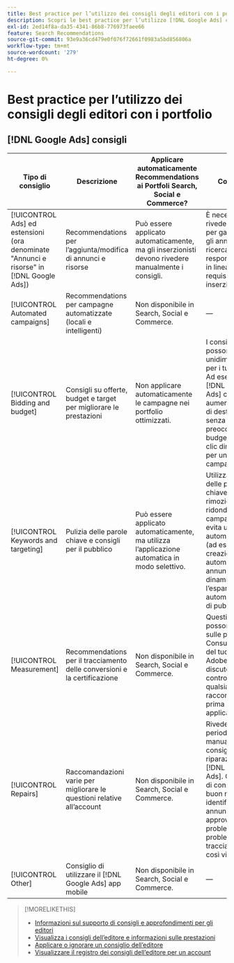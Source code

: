 ```yaml
---
title: Best practice per l’utilizzo dei consigli degli editori con i portfolio
description: Scopri le best practice per l’utilizzo [!DNL Google Ads] consigli con i portfolio Search, Social e Commerce.
exl-id: 2ed14f8a-da35-4341-86b8-776973faee66
feature: Search Recommendations
source-git-commit: 93e9a36cd479e0f076f72661f0983a5bd856806a
workflow-type: tm+mt
source-wordcount: '279'
ht-degree: 0%

---
```


# Best practice per l’utilizzo dei consigli degli editori con i portfolio

<!-- Add info for MS once we have it ..." 

*[!DNL Google Ads] and [!DNL Microsoft® Advertising] accounts*
 
-->

## [!DNL Google Ads] consigli

| Tipo di consiglio | Descrizione | Applicare automaticamente Recommendations ai Portfoli Search, Social e Commerce? | Commenti |
|--- |--- |--- |--- |
| [!UICONTROL Ads] ed estensioni (ora denominate &quot;Annunci e risorse&quot; in [!DNL Google Ads]) | Recommendations per l’aggiunta/modifica di annunci e risorse | Può essere applicato automaticamente, ma gli inserzionisti devono rivedere manualmente i consigli. | È necessario rivedere i consigli per garantire che gli annunci di ricerca responsive siano in linea con i requisiti degli inserzionisti. |
| [!UICONTROL Automated campaigns] | Recommendations per campagne automatizzate (locali e intelligenti) | Non disponibile in Search, Social e Commerce. | — |
| [!UICONTROL Bidding and budget] | Consigli su offerte, budget e target per migliorare le prestazioni | Non applicare automaticamente le campagne nei portfolio ottimizzati. | I consigli attuali possono essere unidimensionali per i tuoi scopi. Ad esempio: [!DNL Google Ads] consiglia di aumentare il CPA di destinazione, senza preoccuparsi del budget, quando i clic diminuiscono per una campagna. |
| [!UICONTROL Keywords and targeting] | Pulizia delle parole chiave e consigli per il pubblico | Può essere applicato automaticamente, ma utilizza l’applicazione automatica in modo selettivo. | Utilizza la pulizia delle parole chiave e la rimozione delle ridondanze nelle campagne, ma evita ulteriori automatizzazioni (ad esempio la creazione automatica di annunci di ricerca dinamica o l’espansione automatica di tipi di pubblico). |
| [!UICONTROL Measurement] | Recommendations per il tracciamento delle conversioni e la certificazione | Non disponibile in Search, Social e Commerce. | Questi consigli possono influire sulle prestazioni. Consulta il team del tuo account Adobe per discutere i pro e i contro di qualsiasi raccomandazione prima di applicarla. |
| [!UICONTROL Repairs] | Raccomandazioni varie per migliorare le questioni relative all’account | Non disponibile in Search, Social e Commerce. | Rivedere periodicamente manualmente i consigli di riparazione in [!DNL Google Ads]. Questo tipo di consigli è un buon modo per identificare annunci non approvati, problemi di feed, problemi di tracciamento e così via. |
| [!UICONTROL Other] | Consiglio di utilizzare il [!DNL Google Ads] app mobile | Non disponibile in Search, Social e Commerce. | — |

>[!MORELIKETHIS]
>
>* [Informazioni sul supporto di consigli e approfondimenti per gli editori](recommendation-support.md)
>* [Visualizza i consigli dell’editore e informazioni sulle prestazioni](recommendation-view.md)
>* [Applicare o ignorare un consiglio dell’editore](recommendation-apply-dismiss.md)
>* [Visualizzare il registro dei consigli dell’editore per un account](recommendation-view-log.md)
